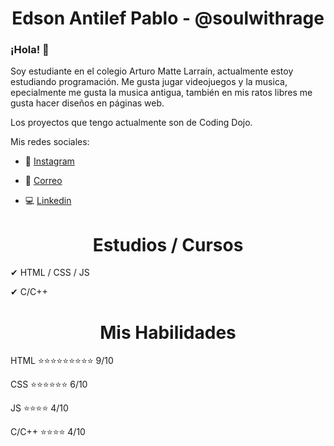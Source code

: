 ### <h1 align="center">Edson Antilef Pablo - @soulwithrage</h1>
### <h3>¡Hola! 👋 </h3> 
Soy estudiante en el colegio Arturo Matte Larraín, actualmente estoy estudiando programación. Me gusta jugar videojuegos y la musica, epecialmente me gusta la musica antigua, también en mis ratos libres me gusta hacer diseños en páginas web.


Los proyectos que tengo actualmente son de Coding Dojo.

Mis redes sociales:

- 📱 [Instagram](https://www.instagram.com/soulwithrage/)

- 📧 [Correo](mailto:@edson.antilef.torres@alumnos.sip.cl)

- 💻 [Linkedin](https://www.linkedin.com/in/edson-antilef-torres-54a459249)
</h1>
<!--
**xsoulwithrage/xsoulwithrage** is a ✨ _special_ ✨ repository because its `README.md` (this file) appears on your GitHub profile.
--!>







### <h1 align="center">Estudios / Cursos </h1>

✔ HTML / CSS / JS

✔  C/C++





### <h1 align="center">Mis Habilidades</h1>

HTML
⭐⭐⭐⭐⭐⭐⭐⭐⭐ 9/10

CSS
⭐⭐⭐⭐⭐⭐ 6/10

JS
⭐⭐⭐⭐ 4/10

C/C++
⭐⭐⭐⭐ 4/10



